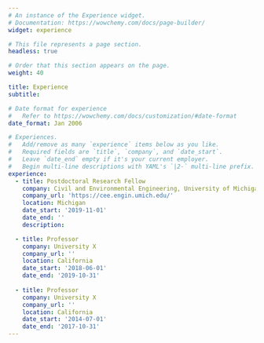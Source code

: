 ```yaml
---
# An instance of the Experience widget.
# Documentation: https://wowchemy.com/docs/page-builder/
widget: experience

# This file represents a page section.
headless: true

# Order that this section appears on the page.
weight: 40

title: Experience
subtitle:

# Date format for experience
#   Refer to https://wowchemy.com/docs/customization/#date-format
date_format: Jan 2006

# Experiences.
#   Add/remove as many `experience` items below as you like.
#   Required fields are `title`, `company`, and `date_start`.
#   Leave `date_end` empty if it's your current employer.
#   Begin multi-line descriptions with YAML's `|2-` multi-line prefix.
experience:
  - title: Postdoctoral Research Fellow
    company: Civil and Environmental Engineering, University of Michigan, Ann Arbor
    company_url: 'https://cee.engin.umich.edu/'
    location: Michigan
    date_start: '2019-11-01'
    date_end: ''
    description: 

  - title: Professor
    company: University X
    company_url: ''
    location: California
    date_start: '2018-06-01'
    date_end: '2019-10-31'
	
  - title: Professor
    company: University X
    company_url: ''
    location: California
    date_start: '2014-07-01'
    date_end: '2017-10-31'
---
```


